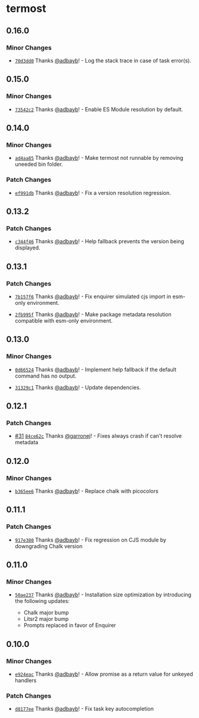 # termost

## 0.16.0

### Minor Changes

- [`70d3dd0`](https://github.com/adbayb/termost/commit/70d3dd07466e5aff16108579646f62bd85cd3840) Thanks [@adbayb](https://github.com/adbayb)! - Log the stack trace in case of task error(s).

## 0.15.0

### Minor Changes

- [`73542c2`](https://github.com/adbayb/termost/commit/73542c289093ac4d964e90684095227f6a0f5309) Thanks [@adbayb](https://github.com/adbayb)! - Enable ES Module resolution by default.

## 0.14.0

### Minor Changes

- [`ad4aa85`](https://github.com/adbayb/termost/commit/ad4aa858bce68bf91c798b80b04a5c5cf37e85db) Thanks [@adbayb](https://github.com/adbayb)! - Make termost not runnable by removing uneeded bin folder.

### Patch Changes

- [`ef991db`](https://github.com/adbayb/termost/commit/ef991dbd3a1cfdab9a2bc19223a62266152b489b) Thanks [@adbayb](https://github.com/adbayb)! - Fix a version resolution regression.

## 0.13.2

### Patch Changes

- [`c344f46`](https://github.com/adbayb/termost/commit/c344f4606e8a3dd4731dc7ff60ebc9e72fd3eaa7) Thanks [@adbayb](https://github.com/adbayb)! - Help fallback prevents the version being displayed.

## 0.13.1

### Patch Changes

- [`7b157f6`](https://github.com/adbayb/termost/commit/7b157f6b5f165b7a732d2f50b1fba7c9fe52f617) Thanks [@adbayb](https://github.com/adbayb)! - Fix enquirer simulated cjs import in esm-only environment.

- [`2fb995f`](https://github.com/adbayb/termost/commit/2fb995fb4c6543ab3ecd60f4e1a02d7995a7d943) Thanks [@adbayb](https://github.com/adbayb)! - Make package metadata resolution compatible with esm-only environment.

## 0.13.0

### Minor Changes

- [`0d66524`](https://github.com/adbayb/termost/commit/0d66524a1347c4c834619cebf5f9005e05b548f3) Thanks [@adbayb](https://github.com/adbayb)! - Implement help fallback if the default command has no output.

- [`31329c1`](https://github.com/adbayb/termost/commit/31329c1b56032fb1603cc2d54c5551aecfe6d53c) Thanks [@adbayb](https://github.com/adbayb)! - Update dependencies.

## 0.12.1

### Patch Changes

- [#31](https://github.com/adbayb/termost/pull/31) [`84ce62c`](https://github.com/adbayb/termost/commit/84ce62c1a83db1cf2413edcdcdb64d63195247af) Thanks [@garronej](https://github.com/garronej)! - Fixes always crash if can't resolve metadata

## 0.12.0

### Minor Changes

- [`b365ee6`](https://github.com/adbayb/termost/commit/b365ee6d047c0dbef64e3651251b98881267766a) Thanks [@adbayb](https://github.com/adbayb)! - Replace chalk with picocolors

## 0.11.1

### Patch Changes

- [`917e380`](https://github.com/adbayb/termost/commit/917e3800f2bb848be4ca1c8b3279e8d0e4409250) Thanks [@adbayb](https://github.com/adbayb)! - Fix regression on CJS module by downgrading Chalk version

## 0.11.0

### Minor Changes

- [`50ae237`](https://github.com/adbayb/termost/commit/50ae237c4269f624bd707976dc61c0f9fbddebb2) Thanks [@adbayb](https://github.com/adbayb)! - Installation size optimization by introducing the following updates:

  - Chalk major bump
  - Litsr2 major bump
  - Prompts replaced in favor of Enquirer

## 0.10.0

### Minor Changes

- [`e924eac`](https://github.com/adbayb/termost/commit/e924eaca807c7dd78c889ad6506825b25aa8a96f) Thanks [@adbayb](https://github.com/adbayb)! - Allow promise as a return value for unkeyed handlers

### Patch Changes

- [`d8177ee`](https://github.com/adbayb/termost/commit/d8177eed3aa6a7351637a15285b33365e97fbae4) Thanks [@adbayb](https://github.com/adbayb)! - Fix task key autocompletion
